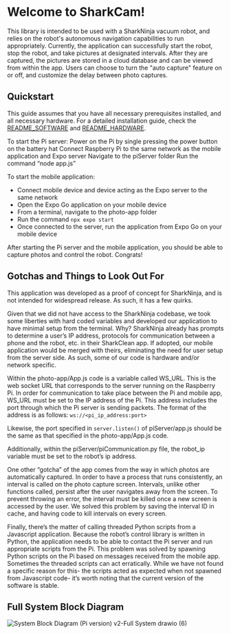 # Welcome to SharkCam!

This library is intended to be used with a SharkNinja vacuum robot, and relies on the robot's autonomous navigation capabilities to run appropriately. Currently, the application can successfully start the robot, stop the robot, and take pictures at designated intervals. After they are captured, the pictures are stored in a cloud database and can be viewed from within the app. Users can choose to turn the "auto capture" feature on or off, and customize the delay between photo captures. 

## Quickstart
This guide assumes that you have all necessary prerequisites installed, and all necessary hardware. For a detailed installation guide, check the [README_SOFTWARE](/README_SOFTWARE.md) and [README_HARDWARE](/README_HARDWARE.md).

To start the Pi server:
Power on the Pi by single pressing the power button on the battery hat
Connect Raspberry Pi to the same network as the mobile application and Expo server
Navigate to the piServer folder
Run the command “node app.js”

To start the mobile application:
* Connect mobile device and device acting as the Expo server to the same network
* Open the Expo Go application on your mobile device
* From a terminal, navigate to the photo-app folder
* Run the command `npx expo start`
* Once connected to the server, run the application from Expo Go on your mobile device

After starting the Pi server and the mobile application, you should be able to capture photos and control the robot. Congrats!

## Gotchas and Things to Look Out For

This application was developed as a proof of concept for SharkNinja, and is not intended for widespread release. As such, it has a few quirks.

Given that we did not have access to the SharkNinja codebase, we took some liberties with hard coded variables and developed our application to have minimal setup from the terminal. Why? SharkNinja already has prompts to determine a user’s IP address, protocols for communication between a phone and the robot, etc. in their SharkClean app. If adopted, our mobile application would be merged with theirs, eliminating the need for user setup from the server side. As such, some of our code is hardware and/or network specific. 

Within the photo-app/App.js code is a variable called WS_URL. This is the web socket URL that corresponds to the server running on the Raspberry Pi. In order for communication to take place between the Pi and mobile app, WS_URL must be set to the IP address of the Pi. This address includes the port through which the Pi server is sending packets. 
The format of the address is as follows:
`ws://<pi_ip_address:port>`

Likewise, the port specified in `server.listen()` of piServer/app.js should be the same as that specified in the photo-app/App.js code.

Additionally, within the piServer/piCommunication.py file, the robot_ip variable must be set to the robot’s ip address.

One other “gotcha” of the app comes from the way in which photos are automatically captured. In order to have a process that runs consistently, an interval is called on the photo capture screen. Intervals, unlike other functions called, persist after the user navigates away from the screen. To prevent throwing an error, the interval must be killed once a new screen is accessed by the user. We solved this problem by saving the interval ID in cache, and having code to kill intervals on every screen. 

Finally, there’s the matter of calling threaded Python scripts from a Javascript application. Because the robot’s control library is written in Python, the application needs to be able to contact the Pi server and run appropriate scripts from the Pi. This problem was solved by spawning Python scripts on the Pi based on messages received from the mobile app. Sometimes the threaded scripts can act erratically. While we have not found a specific reason for this- the scripts acted as expected when not spawned from Javascript code- it’s worth noting that the current version of the software is stable. 

## Full System Block Diagram
![System Block Diagram (Pi version) v2-Full System drawio (6)](https://user-images.githubusercontent.com/34608438/235390114-d2704a3f-cf7b-40f4-b8b4-14cf80f19cf9.png)

